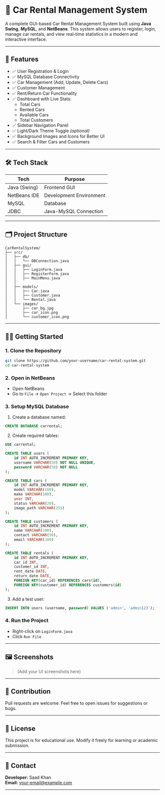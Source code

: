 
# 🚗 Car Rental Management System

A complete GUI-based Car Rental Management System built using **Java Swing**, **MySQL**, and **NetBeans**. This system allows users to register, login, manage car rentals, and view real-time statistics in a modern and interactive interface.

---

## 🧰 Features

- ✅ User Registration & Login
- ✅ MySQL Database Connectivity
- ✅ Car Management (Add, Update, Delete Cars)
- ✅ Customer Management
- ✅ Rent/Return Car Functionality
- ✅ Dashboard with Live Stats:
  - Total Cars
  - Rented Cars
  - Available Cars
  - Total Customers
- ✅ Sidebar Navigation Panel
- ✅ Light/Dark Theme Toggle *(optional)*
- ✅ Background Images and Icons for Better UI
- ✅ Search & Filter Cars and Customers

---

## 🛠️ Tech Stack

| Tech             | Purpose                      |
|------------------|------------------------------|
| Java (Swing)     | Frontend GUI                 |
| NetBeans IDE     | Development Environment      |
| MySQL            | Database                     |
| JDBC             | Java-MySQL Connection        |

---

## 🗂️ Project Structure

```
CarRentalSystem/
├── src/
│   ├── db/
│   │   └── DBConnection.java
│   ├── gui/
│   │   ├── LoginForm.java
│   │   ├── RegisterForm.java
│   │   ├── MainMenu.java
│   │   
│   ├── models/
│   │   ├── Car.java
│   │   ├── Customer.java
│   │   └── Rental.java
│   └── images/
│       ├── car_bg.jpg
│       ├── car_icon.png
│       └── customer_icon.png
```

---

## 🧑‍💻 Getting Started

### 1. Clone the Repository

```bash
git clone https://github.com/your-username/car-rental-system.git
cd car-rental-system
```

### 2. Open in NetBeans

- Open NetBeans
- Go to `File` → `Open Project` → Select this folder

### 3. Setup MySQL Database

1. Create a database named:

```sql
CREATE DATABASE carrental;
```

2. Create required tables:

```sql
USE carrental;

CREATE TABLE users (
    id INT AUTO_INCREMENT PRIMARY KEY,
    username VARCHAR(50) NOT NULL UNIQUE,
    password VARCHAR(50) NOT NULL
);

CREATE TABLE cars (
    id INT AUTO_INCREMENT PRIMARY KEY,
    model VARCHAR(100),
    make VARCHAR(100),
    year INT,
    status VARCHAR(20),
    image_path VARCHAR(255)
);

CREATE TABLE customers (
    id INT AUTO_INCREMENT PRIMARY KEY,
    name VARCHAR(100),
    contact VARCHAR(50),
    email VARCHAR(100)
);

CREATE TABLE rentals (
    id INT AUTO_INCREMENT PRIMARY KEY,
    car_id INT,
    customer_id INT,
    rent_date DATE,
    return_date DATE,
    FOREIGN KEY(car_id) REFERENCES cars(id),
    FOREIGN KEY(customer_id) REFERENCES customers(id)
);
```

3. Add a test user:

```sql
INSERT INTO users (username, password) VALUES ('admin', 'admin123');
```

### 4. Run the Project

- Right-click on `LoginForm.java`
- Click `Run File`

---

## 🖼️ Screenshots

> (Add your UI screenshots here)

---

## 🙌 Contribution

Pull requests are welcome. Feel free to open issues for suggestions or bugs.

---

## 📜 License

This project is for educational use. Modify it freely for learning or academic submission.

---

## 📧 Contact

**Developer:** Saad Khan  
**Email:** your-email@example.com

---
